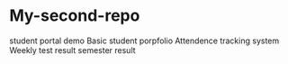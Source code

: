# My-second-repo
student portal demo
Basic student porpfolio
Attendence tracking system
Weekly test result
semester result
